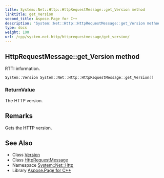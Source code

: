 ```yaml
---
title: System::Net::Http::HttpRequestMessage::get_Version method
linktitle: get_Version
second_title: Aspose.Page for C++
description: 'System::Net::Http::HttpRequestMessage::get_Version method. RTTI information in C++.'
type: docs
weight: 100
url: /cpp/system.net.http/httprequestmessage/get_version/
---
```

## HttpRequestMessage::get_Version method


RTTI information.

```cpp
System::Version System::Net::Http::HttpRequestMessage::get_Version()
```


### ReturnValue

The HTTP version.
## Remarks


Gets the HTTP version. 
## See Also

* Class [Version](../../../system/version/)
* Class [HttpRequestMessage](../)
* Namespace [System::Net::Http](../../)
* Library [Aspose.Page for C++](../../../)
